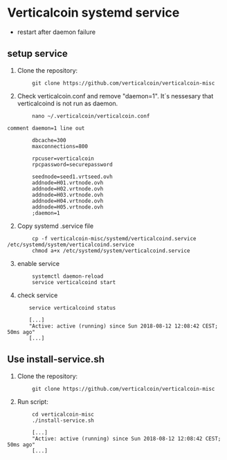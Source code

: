 Verticalcoin systemd service
==================================
- restart after daemon failure

setup service 
----------------------
1.  Clone the repository:
```
        git clone https://github.com/verticalcoin/verticalcoin-misc
```
2. 
    Check verticalcoin.conf and remove "daemon=1". It´s nessesary that verticalcoind is not run as daemon.
```
        nano ~/.verticalcoin/verticalcoin.conf
```
    comment daemon=1 line out 
```
        dbcache=300
        maxconnections=800
        
        rpcuser=verticalcoin
        rpcpassword=securepassword
        
        seednode=seed1.vrtseed.ovh
        addnode=H01.vrtnode.ovh
        addnode=H02.vrtnode.ovh
        addnode=H03.vrtnode.ovh
        addnode=H04.vrtnode.ovh
        addnode=H05.vrtnode.ovh
        ;daemon=1
```

2.  Copy systemd .service file
```
        cp -f verticalcoin-misc/systemd/verticalcoind.service /etc/systemd/system/verticalcoind.service
        chmod a+x /etc/systemd/system/verticalcoind.service
```
3.  enable service
```
        systemctl daemon-reload
        service verticalcoind start       
```
4.  check service
 ```
        service verticalcoind status
        
        [...]
        "Active: active (running) since Sun 2018-08-12 12:08:42 CEST; 50ms ago"
        [...] 
```

Use install-service.sh
---------------------
1.  Clone the repository:
```
        git clone https://github.com/verticalcoin/verticalcoin-misc

```
2.  Run script:
``` 
        cd verticalcoin-misc
		./install-service.sh

		[...]
        "Active: active (running) since Sun 2018-08-12 12:08:42 CEST; 50ms ago"
        [...]
```
